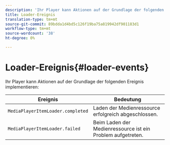 ```yaml
---
description: 'Ihr Player kann Aktionen auf der Grundlage der folgenden Ereignis implementieren '
title: Loader-Ereignis
translation-type: tm+mt
source-git-commit: 89bdda1d4bd5c126f19ba75a819942df901183d1
workflow-type: tm+mt
source-wordcount: '38'
ht-degree: 0%

---
```



# Loader-Ereignis{#loader-events}

Ihr Player kann Aktionen auf der Grundlage der folgenden Ereignis implementieren:

| Ereignis | Bedeutung |
|---|---|
| `MediaPlayerItemLoader.completed` | Laden der Medienressource erfolgreich abgeschlossen. |
| `MediaPlayerItemLoader.failed` | Beim Laden der Medienressource ist ein Problem aufgetreten. |

